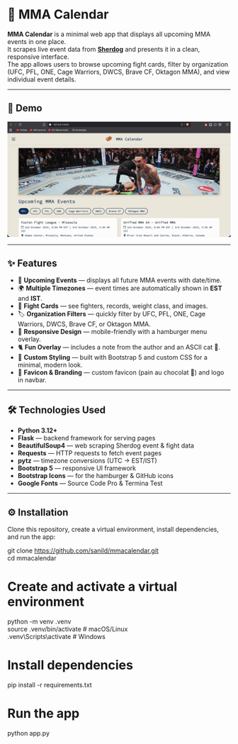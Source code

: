 # 🥊 MMA Calendar

**MMA Calendar** is a minimal web app that displays all upcoming MMA events in one place.  
It scrapes live event data from **[Sherdog](https://www.sherdog.com/events)** and presents it in a clean, responsive interface.  
The app allows users to browse upcoming fight cards, filter by organization (UFC, PFL, ONE, Cage Warriors, DWCS, Brave CF, Oktagon MMA), and view individual event details.

---

## 📸 Demo

![alt text](https://github.com/sanild/MMACalendar/blob/main/static/Screenshot.png?raw=true)


---

## ✨ Features

- 📅 **Upcoming Events** — displays all future MMA events with date/time.  
- 🌍 **Multiple Timezones** — event times are automatically shown in **EST** and **IST**.  
- 🥋 **Fight Cards** — see fighters, records, weight class, and images.  
- 🏷️ **Organization Filters** — quickly filter by UFC, PFL, ONE, Cage Warriors, DWCS, Brave CF, or Oktagon MMA.  
- 📱 **Responsive Design** — mobile-friendly with a hamburger menu overlay.  
- 🐈 **Fun Overlay** — includes a note from the author and an ASCII cat 🐾.  
- 🎨 **Custom Styling** — built with Bootstrap 5 and custom CSS for a minimal, modern look.  
- 🥐 **Favicon & Branding** — custom favicon (pain au chocolat 🥐) and logo in navbar.

---

## 🛠️ Technologies Used

- **Python 3.12+**  
- **Flask** — backend framework for serving pages  
- **BeautifulSoup4** — web scraping Sherdog event & fight data  
- **Requests** — HTTP requests to fetch event pages  
- **pytz** — timezone conversions (UTC → EST/IST)  
- **Bootstrap 5** — responsive UI framework  
- **Bootstrap Icons** — for the hamburger & GitHub icons  
- **Google Fonts** — Source Code Pro & Termina Test  

---

## ⚙️ Installation

Clone this repository, create a virtual environment, install dependencies, and run the app:

git clone https://github.com/sanild/mmacalendar.git <br />
cd mmacalendar

# Create and activate a virtual environment
python -m venv .venv<br />
source .venv/bin/activate   # macOS/Linux<br />
.venv\Scripts\activate      # Windows<br />

# Install dependencies
pip install -r requirements.txt

# Run the app
python app.py
